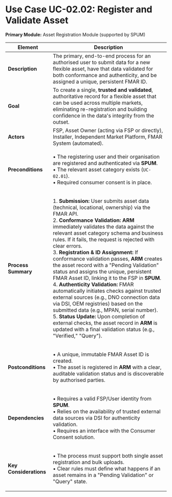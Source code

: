 # Use Case UC-02.02: Register and Validate Asset

**Primary Module:** Asset Registration Module (supported by SPUM)

| Element                | Description                                                                                                                                                                                                                                                                                                                                                                                                                                                                                                                                                                                                                                                                                                                                                                                                                                                                                                                                                                                                                                              |
| ---------------------- | -------------------------------------------------------------------------------------------------------------------------------------------------------------------------------------------------------------------------------------------------------------------------------------------------------------------------------------------------------------------------------------------------------------------------------------------------------------------------------------------------------------------------------------------------------------------------------------------------------------------------------------------------------------------------------------------------------------------------------------------------------------------------------------------------------------------------------------------------------------------------------------------------------------------------------------------------------------------------------------------------------------------------------------------------------- |
| **Description**        | The primary, end-to-end process for an authorised user to submit data for a new flexible asset, have that data validated for both conformance and authenticity, and be assigned a unique, persistent FMAR ID.                                                                                                                                                                                                                                                                                                                                                                                                                                                                                                                                                                                                                                                                                                                                                                                                                                            |
| **Goal**               | To create a single, **trusted and validated**, authoritative record for a flexible asset that can be used across multiple markets, eliminating re-registration and building confidence in the data's integrity from the outset.                                                                                                                                                                                                                                                                                                                                                                                                                                                                                                                                                                                                                                                                                                                                                                                                                          |
| **Actors**             | FSP, Asset Owner (acting via FSP or directly), Installer, Independent Market Platform, FMAR System (automated).                                                                                                                                                                                                                                                                                                                                                                                                                                                                                                                                                                                                                                                                                                                                                                                                                                                                                                                                          |
| **Preconditions**      | <p>• The registering user and their organisation are registered and authenticated via <strong>SPUM</strong>.<br>• The relevant asset category exists (<code>UC-02.01</code>).<br>• Required consumer consent is in place.</p>                                                                                                                                                                                                                                                                                                                                                                                                                                                                                                                                                                                                                                                                                                                                                                                                                            |
| **Process Summary**    | <p>1. <strong>Submission:</strong> User submits asset data (technical, locational, ownership) via the FMAR API.<br>2. <strong>Conformance Validation:</strong> <strong>ARM</strong> immediately validates the data against the relevant asset category schema and business rules. If it fails, the request is rejected with clear errors.<br>3. <strong>Registration &#x26; ID Assignment:</strong> If conformance validation passes, <strong>ARM</strong> creates the asset record with a "Pending Validation" status and assigns the unique, persistent FMAR Asset ID, linking it to the FSP in <strong>SPUM</strong>.<br>4. <strong>Authenticity Validation:</strong> FMAR automatically initiates checks against trusted external sources (e.g., DNO connection data via DSI, OEM registries) based on the submitted data (e.g., MPAN, serial number).<br>5. <strong>Status Update:</strong> Upon completion of external checks, the asset record in <strong>ARM</strong> is updated with a final validation status (e.g., "Verified," "Query").</p> |
| **Postconditions**     | <p>• A unique, immutable FMAR Asset ID is created.<br>• The asset is registered in <strong>ARM</strong> with a clear, auditable validation status and is discoverable by authorised parties.</p>                                                                                                                                                                                                                                                                                                                                                                                                                                                                                                                                                                                                                                                                                                                                                                                                                                                         |
| **Dependencies**       | <p>• Requires a valid FSP/User identity from <strong>SPUM</strong>.<br>• Relies on the availability of trusted external data sources via DSI for authenticity validation.<br>• Requires an interface with the Consumer Consent solution.</p>                                                                                                                                                                                                                                                                                                                                                                                                                                                                                                                                                                                                                                                                                                                                                                                                             |
| **Key Considerations** | <p>• The process must support both single asset registration and bulk uploads.<br>• Clear rules must define what happens if an asset remains in a "Pending Validation" or "Query" state.</p>                                                                                                                                                                                                                                                                                                                                                                                                                                                                                                                                                                                                                                                                                                                                                                                                                                                             |
